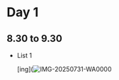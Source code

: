 # Day 1
## 8.30 to 9.30
- List 1

  [ing](![IMG-20250731-WA0000](https://github.com/user-attachments/assets/5a94211b-591a-4c1b-b025-3cee1cf4b9d4)

